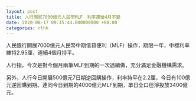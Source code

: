 ```yaml
---
layout: post
title: 人行開展7000億元人民幣MLF　利率連續4月不變
date: 2020-08-17 09:45:44.000000000 +08:00
categories: rthk
---
```


人民銀行開展7000億元人民幣中期借貸便利（MLF）操作，期限一年，中標利率維持2.95厘，連續4個月持平。

人行指，今次是對今個月兩筆MLF到期的一次過續做，充分滿足金融機構需求。

另外，人行今日開展500億元7日期逆回購操作，利率持平在2.2厘，今日有100億元逆回購到期。連同今日到期的4000億元MLF到期，單日全口徑淨投放3400億元。
